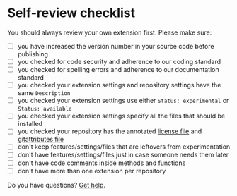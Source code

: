 # Self-review checklist

You should always review your own extension first. Please make sure:

- [ ] you have increased the version number in your source code before publishing
- [ ] you checked for code security and adherence to our coding standard
- [ ] you checked for spelling errors and adherence to our documentation standard
- [ ] you checked your extension settings and repository settings have the same `Description`
- [ ] you checked your extension settings use either `Status: experimental` or `Status: available`
- [ ] you checked your extension settings specify all the files that should be installed
- [ ] you checked your repository has the annotated [license file](https://github.com/annaesvensson/yellow-publish/blob/main/LICENSE.md) and [gitattributes file](https://github.com/annaesvensson/yellow-publish/blob/main/.gitattributes)
- [ ] don't keep features/settings/files that are leftovers from experimentation
- [ ] don't have features/settings/files just in case someone needs them later
- [ ] don't have code comments inside methods and functions
- [ ] don't have more than one extension per repository
 
Do you have questions? [Get help](https://datenstrom.se/yellow/help/).
